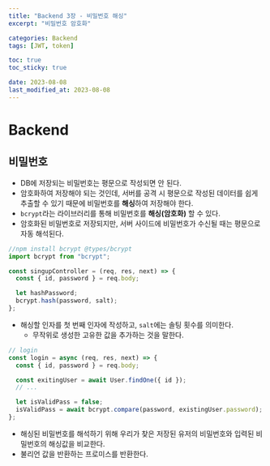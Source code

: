 ```yaml
---
title: "Backend 3장 - 비밀번호 해싱"
excerpt: "비밀번호 암호화"

categories: Backend
tags: [JWT, token]

toc: true
toc_sticky: true

date: 2023-08-08
last_modified_at: 2023-08-08
---
```


# Backend

## 비밀번호

- DB에 저장되는 비밀번호는 평문으로 작성되면 안 된다.
- 암호화하여 저장해야 되는 것인데, 서버를 공격 시 평문으로 작성된 데이터를 쉽게 추출할 수 있기 때문에 비밀번호를 **해싱**하여 저장해야 한다.
- `bcrypt`라는 라이브러리를 통해 비밀번호를 **해싱(암호화)** 할 수 있다.
- 암호화된 비밀번호로 저장되지만, 서버 사이드에 비밀번호가 수신될 때는 평문으로 자동 해석된다.

```js
//npm install bcrypt @types/bcrypt
import bcrypt from "bcrypt";

const singupController = (req, res, next) => {
  const { id, password } = req.body;

  let hashPassword;
  bcrypt.hash(password, salt);
};
```

- 해싱할 인자를 첫 번째 인자에 작성하고, `salt`에는 솔팅 횟수를 의미한다.
  - 무작위로 생성한 고유한 값을 추가하는 것을 말한다.

```js
// login
const login = async (req, res, next) => {
  const { id, password } = req.body;

  const exitingUser = await User.findOne({ id });
  // ...

  let isValidPass = false;
  isValidPass = await bcrypt.compare(password, existingUser.password);
};
```

- 해싱된 비밀번호를 해석하기 위해 우리가 찾은 저장된 유저의 비밀번호와 입력된 비밀번호의 해싱값을 비교한다.
- 불리언 값을 반환하는 프로미스를 반환한다.
